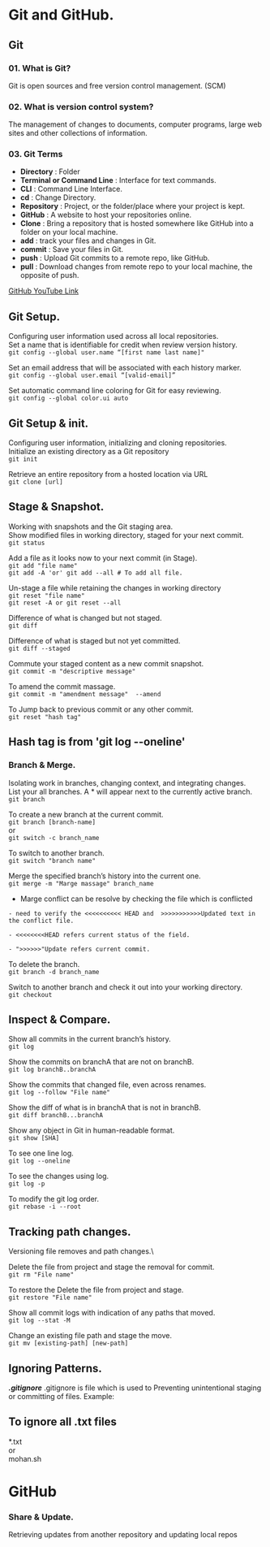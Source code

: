 
# Git and GitHub.
## Git
### 01. What is Git?
Git is open sources and free version control management. (SCM)
### 02. What is version control system?
The management of changes to documents, computer programs, large web sites and other collections of information.
### 03. Git Terms
- **Directory** : Folder
- **Terminal or Command Line** : Interface for text commands.
- **CLI** : Command Line Interface.
- **cd** : Change Directory.
- **Repository** : Project, or the folder/place where your project is kept.
- **GitHub** : A website to host your repositories online.
- **Clone** : Bring a repository that is hosted somewhere like GitHub into a folder on your local machine.
- **add** : track your files and changes in Git.
- **commit** : Save your files in Git.
- **push** : Upload Git commits to a remote repo, like GitHub.
- **pull** : Download changes from remote repo to your local machine, the opposite of push.

[GitHub YouTube Link](https://www.youtube.com/watch?v=tRZGeaHPoaw)

## Git Setup.
Configuring user information used across all local repositories.\
Set a name that is identifiable for credit when review version history.\
`git config --global user.name “[first name last name]"`

Set an email address that will be associated with each history marker.\
`git config --global user.email “[valid-email]”`

Set automatic command line coloring for Git for easy reviewing.\
`git config --global color.ui auto`

## Git Setup & init.
Configuring user information, initializing and cloning repositories.\
Initialize an existing directory as a Git repository\
`git init`

Retrieve an entire repository from a hosted location via URL\
`git clone [url]`

## Stage & Snapshot.
Working with snapshots and the Git staging area.\
Show modified files in working directory, staged for your next commit.\
`git status`

Add a file as it looks now to your next commit (in Stage).\
`git add "file name"`\
`git add -A 'or' git add --all # To add all file.`

Un-stage a file while retaining the changes in working directory\
`git reset "file name"`\
`git reset -A or git reset --all`

Difference of what is changed but not staged.\
`git diff`

Difference of what is staged but not yet committed.\
`git diff --staged`

Commute your staged content as a new commit snapshot.\
`git commit -m "descriptive message"`

To amend the commit massage.\
`git commit -m "amendment message"  --amend`

To Jump back to previous commit or any other commit.\
`git reset "hash tag"`

## Hash tag is from 'git log --oneline'
### Branch & Merge.

Isolating work in branches, changing context, and integrating changes.\
List your all branches. A * will appear next to the currently active branch.\
`git branch`

To create a new branch at the current commit.\
`git branch [branch-name]`\
or\
`git switch -c branch_name`

To switch to another branch.\
`git switch "branch name"`

Merge the specified branch’s history into the current one.\
`git merge -m "Marge massage" branch_name`

- Marge conflict can be resolve by checking the file which is conflicted
```
- need to verify the <<<<<<<<<< HEAD and  >>>>>>>>>>>Updated text in the conflict file.

- <<<<<<<<HEAD refers current status of the field.

- ">>>>>>"Update refers current commit.
```
To delete the branch.\
`git branch -d branch_name`

Switch to another branch and check it out into your working directory.\
`git checkout`

## Inspect & Compare.
Show all commits in the current branch’s history.\
`git log`

Show the commits on branchA that are not on branchB.\
`git log branchB..branchA`

Show the commits that changed file, even across renames.\
`git log --follow "File name"`

Show the diff of what is in branchA that is not in branchB.\
`git diff branchB...branchA`

Show any object in Git in human-readable format.\
`git show [SHA]`

To see one line log.\
`git log --oneline`

To see the changes using log.\
`git log -p`

To modify the git log order.\
`git rebase -i --root`

## Tracking path changes.
Versioning file removes and path changes.\

Delete the file from project and stage the removal for commit.\
`git rm "File name"`

To restore the Delete the file from project and stage.\
`git restore "File name"`

Show all commit logs with indication of any paths that moved.\
`git log --stat -M`

Change an existing file path and stage the move.\
`git mv [existing-path] [new-path]`

## Ignoring Patterns.

***.gitignore***
.gitignore is file which is used to Preventing unintentional staging or committing of files.
Example:
## To ignore all .txt files

*.txt\
or\
mohan.sh

# GitHub
### Share & Update.
Retrieving updates from another repository and updating local repos


